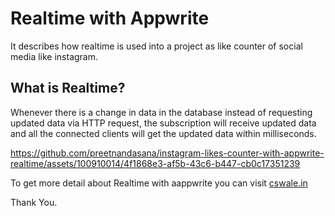 
# Realtime with Appwrite

It describes how realtime is used into a project as like counter of social media like instagram.

## What is Realtime?
Whenever there is a change in data in the database instead of requesting updated data via HTTP request, the subscription will receive updated data and all the connected clients will get the updated data within milliseconds.



https://github.com/preetnandasana/instagram-likes-counter-with-appwrite-realtime/assets/100910014/4f1868e3-af5b-43c6-b447-cb0c17351239

To get more detail about Realtime with aappwrite you can visit [cswale.in](https://www.cswale.in/2023/08/realtime-with-appwrite.html)

Thank You.
